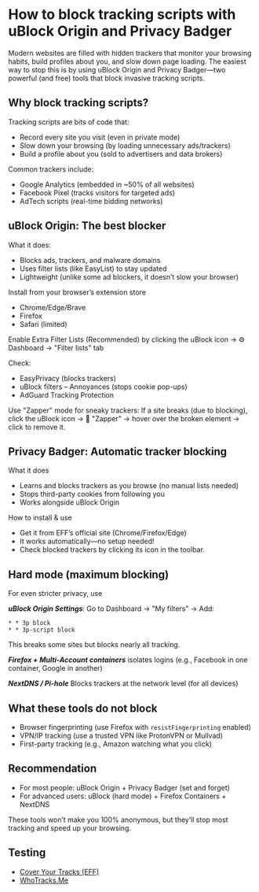 # How to block tracking scripts with uBlock Origin and Privacy Badger

Modern websites are filled with hidden trackers that monitor your browsing habits, build profiles about you, 
and slow down page loading. The easiest way to stop this is by using uBlock Origin and Privacy Badger—two powerful 
(and free) tools that block invasive tracking scripts.

## Why block tracking scripts?

Tracking scripts are bits of code that:

* Record every site you visit (even in private mode)
* Slow down your browsing (by loading unnecessary ads/trackers)
* Build a profile about you (sold to advertisers and data brokers)

Common trackers include:

* Google Analytics (embedded in ~50% of all websites)
* Facebook Pixel (tracks visitors for targeted ads)
* AdTech scripts (real-time bidding networks)

## uBlock Origin: The best blocker

What it does:

* Blocks ads, trackers, and malware domains
* Uses filter lists (like EasyList) to stay updated
* Lightweight (unlike some ad blockers, it doesn’t slow your browser)

Install from your browser’s extension store

* Chrome/Edge/Brave
* Firefox
* Safari (limited)

Enable Extra Filter Lists (Recommended) by clicking the uBlock icon → ⚙️ Dashboard → "Filter lists" tab

Check:

* EasyPrivacy (blocks trackers)
* uBlock filters – Annoyances (stops cookie pop-ups)
* AdGuard Tracking Protection

Use "Zapper" mode for sneaky trackers: If a site breaks (due to blocking), click the uBlock icon → 🚫 "Zapper" → hover 
over the broken element → click to remove it.

## Privacy Badger: Automatic tracker blocking

What it does

* Learns and blocks trackers as you browse (no manual lists needed)
* Stops third-party cookies from following you
* Works alongside uBlock Origin

How to install & use

* Get it from EFF’s official site (Chrome/Firefox/Edge)
* It works automatically—no setup needed!
* Check blocked trackers by clicking its icon in the toolbar.

## Hard mode (maximum blocking)

For even stricter privacy, use 

***uBlock Origin Settings***: Go to Dashboard → "My filters" → Add:

```
* * 3p block
* * 3p-script block
```

This breaks some sites but blocks nearly all tracking.

***Firefox + Multi-Account containers*** isolates logins (e.g., Facebook in one container, Google in another)

***NextDNS / Pi-hole*** Blocks trackers at the network level (for all devices)

## What these tools do not block

* Browser fingerprinting (use Firefox with `resistFingerprinting` enabled)
* VPN/IP tracking (use a trusted VPN like ProtonVPN or Mullvad)
* First-party tracking (e.g., Amazon watching what you click)

## Recommendation

* For most people: uBlock Origin + Privacy Badger (set and forget)
* For advanced users: uBlock (hard mode) + Firefox Containers + NextDNS

These tools won’t make you 100% anonymous, but they’ll stop most tracking and speed up your browsing.

## Testing

* [Cover Your Tracks (EFF)](https://coveryourtracks.eff.org/)
* [WhoTracks.Me](https://whotracks.me/)
